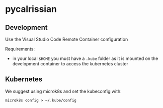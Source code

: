 # pycalrissian


## Development

Use the Visual Studio Code Remote Container configuration

Requirements:

* in your local `$HOME` you must have a `.kube` folder as it is mounted on the development container to access the kubernetes cluster

## Kubernetes

We suggest using microk8s and set the kubeconfig with:

```
microk8s config > ~/.kube/config
```
